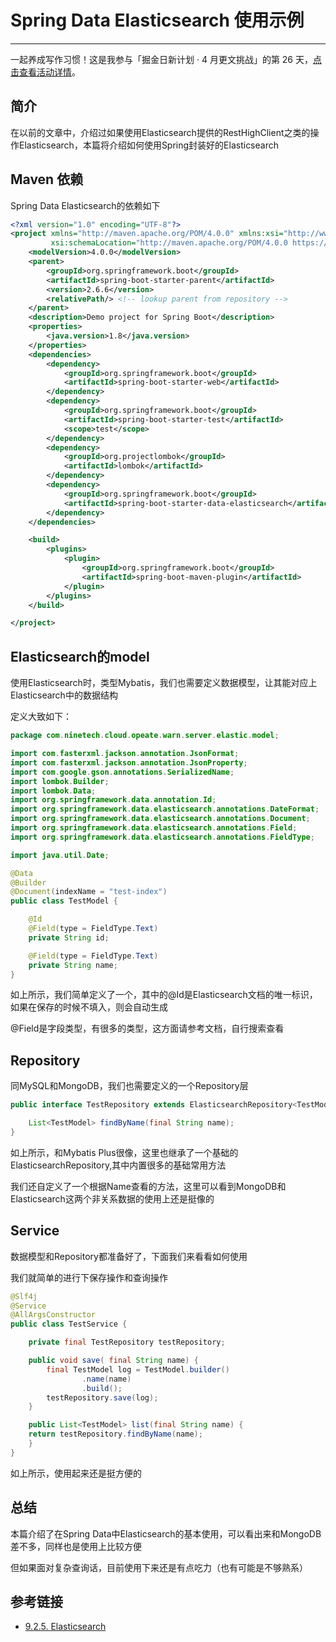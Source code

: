 # Spring Data Elasticsearch 使用示例

***

一起养成写作习惯！这是我参与「掘金日新计划 · 4 月更文挑战」的第 26 天，[点击查看活动详情](https://juejin.cn/post/7080800226365145118)。

## 简介

在以前的文章中，介绍过如果使用Elasticsearch提供的RestHighClient之类的操作Elasticsearch，本篇将介绍如何使用Spring封装好的Elasticsearch

## Maven 依赖

Spring Data Elasticsearch的依赖如下

```xml
<?xml version="1.0" encoding="UTF-8"?>
<project xmlns="http://maven.apache.org/POM/4.0.0" xmlns:xsi="http://www.w3.org/2001/XMLSchema-instance"
         xsi:schemaLocation="http://maven.apache.org/POM/4.0.0 https://maven.apache.org/xsd/maven-4.0.0.xsd">
    <modelVersion>4.0.0</modelVersion>
    <parent>
        <groupId>org.springframework.boot</groupId>
        <artifactId>spring-boot-starter-parent</artifactId>
        <version>2.6.6</version>
        <relativePath/> <!-- lookup parent from repository -->
    </parent>
    <description>Demo project for Spring Boot</description>
    <properties>
        <java.version>1.8</java.version>
    </properties>
    <dependencies>
        <dependency>
            <groupId>org.springframework.boot</groupId>
            <artifactId>spring-boot-starter-web</artifactId>
        </dependency>
        <dependency>
            <groupId>org.springframework.boot</groupId>
            <artifactId>spring-boot-starter-test</artifactId>
            <scope>test</scope>
        </dependency>
        <dependency>
            <groupId>org.projectlombok</groupId>
            <artifactId>lombok</artifactId>
        </dependency>
        <dependency>
            <groupId>org.springframework.boot</groupId>
            <artifactId>spring-boot-starter-data-elasticsearch</artifactId>
        </dependency>
    </dependencies>

    <build>
        <plugins>
            <plugin>
                <groupId>org.springframework.boot</groupId>
                <artifactId>spring-boot-maven-plugin</artifactId>
            </plugin>
        </plugins>
    </build>

</project>
```

## Elasticsearch的model

使用Elasticsearch时，类型Mybatis，我们也需要定义数据模型，让其能对应上Elasticsearch中的数据结构

定义大致如下：

```java
package com.ninetech.cloud.opeate.warn.server.elastic.model;

import com.fasterxml.jackson.annotation.JsonFormat;
import com.fasterxml.jackson.annotation.JsonProperty;
import com.google.gson.annotations.SerializedName;
import lombok.Builder;
import lombok.Data;
import org.springframework.data.annotation.Id;
import org.springframework.data.elasticsearch.annotations.DateFormat;
import org.springframework.data.elasticsearch.annotations.Document;
import org.springframework.data.elasticsearch.annotations.Field;
import org.springframework.data.elasticsearch.annotations.FieldType;

import java.util.Date;

@Data
@Builder
@Document(indexName = "test-index")
public class TestModel {

    @Id
    @Field(type = FieldType.Text)
    private String id;

    @Field(type = FieldType.Text)
    private String name;
}
```

如上所示，我们简单定义了一个，其中的@Id是Elasticsearch文档的唯一标识，如果在保存的时候不填入，则会自动生成

@Field是字段类型，有很多的类型，这方面请参考文档，自行搜索查看

## Repository

同MySQL和MongoDB，我们也需要定义的一个Repository层

```java
public interface TestRepository extends ElasticsearchRepository<TestModel, String> {

    List<TestModel> findByName(final String name);
}
```

如上所示，和Mybatis Plus很像，这里也继承了一个基础的ElasticsearchRepository,其中内置很多的基础常用方法

我们还自定义了一个根据Name查看的方法，这里可以看到MongoDB和Elasticsearch这两个非关系数据的使用上还是挺像的

## Service

数据模型和Repository都准备好了，下面我们来看看如何使用

我们就简单的进行下保存操作和查询操作

```java
@Slf4j
@Service
@AllArgsConstructor
public class TestService {

    private final TestRepository testRepository;

    public void save( final String name) {
        final TestModel log = TestModel.builder()
                .name(name)
                .build();
        testRepository.save(log);
    }

    public List<TestModel> list(final String name) {
	return testRepository.findByName(name);
    }
}
```

如上所示，使用起来还是挺方便的

## 总结

本篇介绍了在Spring Data中Elasticsearch的基本使用，可以看出来和MongoDB差不多，同样也是使用上比较方便

但如果面对复杂查询话，目前使用下来还是有点吃力（也有可能是不够熟系）

## 参考链接

- [9.2.5. Elasticsearch](https://docs.spring.io/spring-boot/docs/2.6.6/reference/htmlsingle/#data.nosql.elasticsearch)